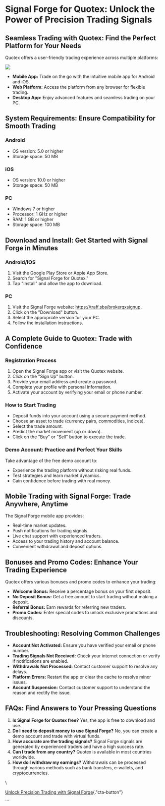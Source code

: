 # Signal Forge for Quotex: Unlock the Power of Precision Trading Signals

## Seamless Trading with Quotex: Find the Perfect Platform for Your Needs

Quotex offers a user-friendly trading experience across multiple
platforms:

[![](https://static.quotex.io/files/8_en/300_250.jpg)](https://traff.sbs/brokerqxsignupf)

-   **Mobile App:** Trade on the go with the intuitive mobile app for
    Android and iOS.
-   **Web Platform:** Access the platform from any browser for flexible
    trading.
-   **Desktop App:** Enjoy advanced features and seamless trading on
    your PC.

## System Requirements: Ensure Compatibility for Smooth Trading




### Android

-   OS version: 5.0 or higher
-   Storage space: 50 MB

### iOS

-   OS version: 10.0 or higher
-   Storage space: 50 MB

### PC

-   Windows 7 or higher
-   Processor: 1 GHz or higher
-   RAM: 1 GB or higher
-   Storage space: 100 MB




## Download and Install: Get Started with Signal Forge in Minutes

### Android/iOS

1.  Visit the Google Play Store or Apple App Store.
2.  Search for "Signal Forge for Quotex."
3.  Tap "Install" and allow the app to download.

### PC

1.  Visit the Signal Forge website: https://traff.sbs/brokerqxsignup.
2.  Click on the "Download" button.
3.  Select the appropriate version for your PC.
4.  Follow the installation instructions.

## A Complete Guide to Quotex: Trade with Confidence

### Registration Process

1.  Open the Signal Forge app or visit the Quotex website.
2.  Click on the "Sign Up" button.
3.  Provide your email address and create a password.
4.  Complete your profile with personal information.
5.  Activate your account by verifying your email or phone number.

### How to Start Trading

-   Deposit funds into your account using a secure payment method.
-   Choose an asset to trade (currency pairs, commodities, indices).
-   Select the trade amount.
-   Predict the market movement (up or down).
-   Click on the "Buy" or "Sell" button to execute the
    trade.

### Demo Account: Practice and Perfect Your Skills

Take advantage of the free demo account to:

-   Experience the trading platform without risking real funds.
-   Test strategies and learn market dynamics.
-   Gain confidence before trading with real money.

## Mobile Trading with Signal Forge: Trade Anywhere, Anytime

The Signal Forge mobile app provides:

-   Real-time market updates.
-   Push notifications for trading signals.
-   Live chat support with experienced traders.
-   Access to your trading history and account balance.
-   Convenient withdrawal and deposit options.

## Bonuses and Promo Codes: Enhance Your Trading Experience

Quotex offers various bonuses and promo codes to enhance your trading:

-   **Welcome Bonus:** Receive a percentage bonus on your first deposit.
-   **No Deposit Bonus:** Get a free amount to start trading without
    making a deposit.
-   **Referral Bonus:** Earn rewards for referring new traders.
-   **Promo Codes:** Enter special codes to unlock exclusive promotions
    and discounts.

## Troubleshooting: Resolving Common Challenges

-   **Account Not Activated:** Ensure you have verified your email or
    phone number.
-   **Trading Signals Not Received:** Check your internet connection or
    verify if notifications are enabled.
-   **Withdrawals Not Processed:** Contact customer support to resolve
    any delays.
-   **Platform Errors:** Restart the app or clear the cache to resolve
    minor issues.
-   **Account Suspension:** Contact customer support to understand the
    reason and rectify the issue.

## FAQs: Find Answers to Your Pressing Questions

1.  **Is Signal Forge for Quotex free?** Yes, the app is free to
    download and use.
2.  **Do I need to deposit money to use Signal Forge?** No, you can
    create a demo account and trade with virtual funds.
3.  **How accurate are the trading signals?** Signal Forge signals are
    generated by experienced traders and have a high success rate.
4.  **Can I trade from any country?** Quotex is available in most
    countries worldwide.
5.  **How do I withdraw my earnings?** Withdrawals can be processed
    through various methods such as bank transfers, e-wallets, and
    cryptocurrencies.

\

[Unlock Precision Trading with Signal
Forge](\%22https://traff.sbs/brokerqxsignup\%22){."cta-button"}

\`\`\`

